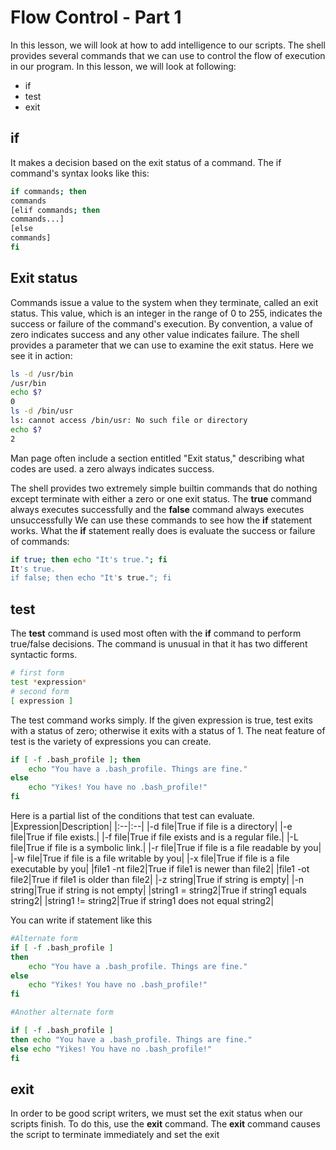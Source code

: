 # Flow Control - Part 1
In this lesson, we will look at how to add intelligence to our scripts.
The shell provides several commands that we can use to control the flow of execution in our program. In this lesson, we will look at following:

- if
- test
- exit

## if
It makes a decision based on the exit status of a command. The if command's syntax looks like this:
```bash
if commands; then
commands
[elif commands; then
commands...]
[else
commands]
fi
```

## Exit status
Commands issue a value to the system when they terminate, called an exit status. This value, which is an integer in the range of 0 to 255, indicates the success or failure of the command's execution. By convention, a value of zero indicates success and any other value indicates failure. The shell provides a parameter that we can use to examine the exit status. Here we see it in action:
```bash
ls -d /usr/bin
/usr/bin
echo $?
0
ls -d /bin/usr
ls: cannot access /bin/usr: No such file or directory
echo $?
2
```
Man page often include a section entitled "Exit status," describing what codes are used. a zero always indicates success.

The shell provides two extremely simple builtin commands that do nothing except terminate with either a zero or one exit status. The **true** command always executes successfully and the **false** command always executes unsuccessfully
We can use these commands to see how the **if** statement works. What the **if** statement really does is evaluate the success or failure of commands:
```bash
if true; then echo "It's true."; fi
It's true.
if false; then echo "It's true."; fi

```

## test
The **test** command is used most often with the **if** command to perform true/false decisions. The command is unusual in that it has two different syntactic forms.
```bash
# first form
test *expression*
# second form
[ expression ]
```
The test command works simply. If the given expression is true, test exits with a status of zero; otherwise it exits with a status of 1. The neat feature of test is the variety of expressions you can create.
```bash
if [ -f .bash_profile ]; then
	echo "You have a .bash_profile. Things are fine."
else
	echo "Yikes! You have no .bash_profile!"
fi
```

Here is a partial list of the conditions that test can evaluate.
|Expression|Description|
|:--|:--|
|-d file|True if file is a directory|
|-e file|True if file exists.|
|-f file|True if file exists and is a regular file.|
|-L file|True if file is a symbolic link.|
|-r file|True if file is a file readable by you|
|-w file|True if file is a file writable by you|
|-x file|True if file is a file executable by you|
|file1 -nt file2|True if file1 is newer than file2|
|file1 -ot file2|True if file1 is older than file2|
|-z string|True if string is empty|
|-n string|True if string is not empty|
|string1 = string2|True if string1 equals string2|
|string1 != string2|True if string1 does not equal string2|

You can write if statement like this
```bash
#Alternate form
if [ -f .bash_profile ]
then
	echo "You have a .bash_profile. Things are fine."
else
	echo "Yikes! You have no .bash_profile!"
fi

#Another alternate form

if [ -f .bash_profile ]
then echo "You have a .bash_profile. Things are fine."
else echo "Yikes! You have no .bash_profile!"
fi
```

## exit
In order to be good script writers, we must set the exit status when our scripts finish. To do this, use the **exit** command. The **exit** command causes the script to terminate immediately and set the exit 
<!--stackedit_data:
eyJoaXN0b3J5IjpbLTIxMTg1MDc0NDMsODQ1MzM4OTI4XX0=
-->